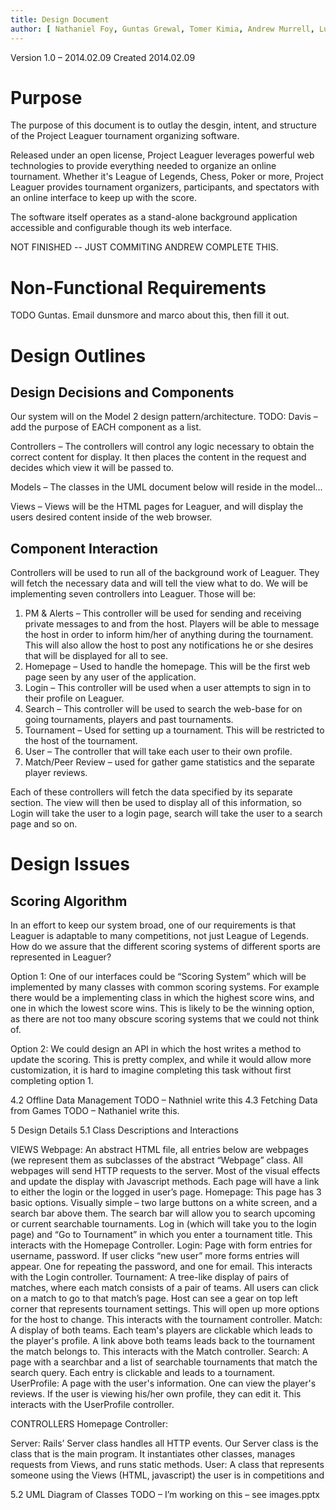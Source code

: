 ```yaml
---
title: Design Document
author: [ Nathaniel Foy, Guntas Grewal, Tomer Kimia, Andrew Murrell, Luke Shumaker, Davis Webb ]
---
```

Version 1.0 – 2014.02.09 
Created 2014.02.09

# Purpose

The purpose of this document is to outlay the desgin, intent, and structure of
the Project Leaguer tournament organizing software.

Released under an open license, Project Leaguer leverages powerful web
technologies to provide everything needed to organize an online tournament.
Whether it's League of Legends, Chess, Poker or more, Project Leaguer provides
tournament organizers, participants, and spectators with an online
interface to keep up with the score.

The software itself operates as a stand-alone background application
accessible and configurable though its web interface.

NOT FINISHED -- JUST COMMITING
ANDREW COMPLETE THIS.
 
# Non-Functional Requirements

TODO Guntas. Email dunsmore and marco about this, then fill it out.

# Design Outlines
## Design Decisions and Components

Our system will on the Model 2 design pattern/architecture. TODO:
Davis – add the purpose of EACH component as a list.

Controllers – The controllers will control any logic necessary to
obtain the correct content for display.  It then places the content in
the request and decides which view it will be passed to.

Models – The classes in the  UML document below will reside in the
model…

Views – Views will be the HTML pages for Leaguer, and will display the
users desired content inside of the web browser.

## Component Interaction

Controllers will be used to run all of the background work of Leaguer.
They will fetch the necessary data and will tell the view what to do.
We will be implementing seven controllers into Leaguer.  Those will
be:

 1. PM & Alerts – This controller will be used for sending and
    receiving private messages to and from the host.  Players will be
    able to message the host in order to inform him/her of anything
    during the tournament.  This will also allow the host to post any
    notifications he or she desires that will be displayed for all to
    see.
 2. Homepage – Used to handle the homepage.  This will be the first
    web page seen by any user of the application.
 3. Login – This controller will be used when a user attempts to sign
    in to their profile on Leaguer.
 4. Search – This controller will be used to search the web-base for
    on going tournaments, players and past tournaments.
 5. Tournament – Used for setting up a tournament.  This will be
    restricted to the host of the tournament.
 6. User – The controller that will take each user to their own
    profile.
 7. Match/Peer Review – used for gather game statistics and the
    separate player reviews.

Each of these controllers will fetch the data specified by its
separate section.  The view will then be used to display all of this
information, so Login will take the user to a login page, search will
take the user to a search page and so on.

# Design Issues
## Scoring Algorithm

In an effort to keep our system broad, one of our requirements is that
Leaguer is adaptable to many competitions, not just League of
Legends. How do we assure that the different scoring systems of
different sports are represented in Leaguer?

Option 1: One of our interfaces could be “Scoring System” which will
be implemented by many classes with common scoring systems. For
example there would be a implementing class in which the highest score
wins, and one in which the lowest score wins. This is likely to be the
winning option, as there are not too many obscure scoring systems that
we could not think of.

Option 2: We could design an API in which the host writes a method to
update the scoring. This is pretty complex, and while it would allow
more customization, it is hard to imagine completing this task without
first completing option 1.


4.2 Offline Data Management
TODO – Nathniel write this
4.3 Fetching Data from Games
TODO – Nathaniel write this.

5 Design Details
5.1 Class Descriptions and Interactions

VIEWS
Webpage: An abstract HTML file, all entries below are webpages (we represent them as subclasses of the abstract “Webpage” class. All webpages will send HTTP requests to the server. Most of the visual effects and update the display with Javascript methods. Each page will have a link to either the login or the logged in user’s page. 
Homepage: This page has 3 basic options. Visually simple – two large buttons on a white screen, and a search bar above them. The search bar will allow you to search upcoming or current searchable tournaments. Log in (which will take you to the login page) and “Go to Tournament” in which you enter a tournament title. This interacts with the Homepage Controller.
Login: Page with form entries for username, password. If user clicks “new user” more forms entries will appear. One for repeating the password, and one for email. This interacts with the Login controller.
Tournament: A tree-like display of pairs of matches, where each match consists of a pair of teams. All users can click on a match to go to that match’s page.  Host can see a gear on top left corner that represents tournament settings. This will open up more options for the host to change. This interacts with the tournament controller.
Match: A display of both teams. Each team's players are clickable which leads to the player's profile. A link above both teams leads back to the tournament the match belongs to. This interacts with the Match controller.
Search: A page with a searchbar and a list of searchable tournaments that match the search query. Each entry is clickable and leads to a tournament.
UserProfile: A page with the user's information. One can view the player's reviews. If the user is viewing his/her own profile, they can edit it. This interacts with the UserProfile controller.


CONTROLLERS
Homepage Controller: 

Server: Rails’ Server class handles all HTTP events. Our Server class is the class that is the main program. It instantiates other classes, manages requests from Views, and runs static methods.
User: A class that represents someone using the Views (HTML, javascript) the user is in competitions and 
		

5.2 UML Diagram of Classes
TODO – I’m working on this – see images.pptx
